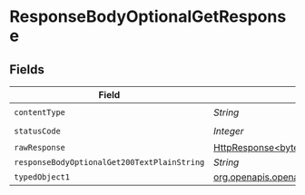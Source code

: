# ResponseBodyOptionalGetResponse


## Fields

| Field                                                                                                                    | Type                                                                                                                     | Required                                                                                                                 | Description                                                                                                              |
| ------------------------------------------------------------------------------------------------------------------------ | ------------------------------------------------------------------------------------------------------------------------ | ------------------------------------------------------------------------------------------------------------------------ | ------------------------------------------------------------------------------------------------------------------------ |
| `contentType`                                                                                                            | *String*                                                                                                                 | :heavy_check_mark:                                                                                                       | N/A                                                                                                                      |
| `statusCode`                                                                                                             | *Integer*                                                                                                                | :heavy_check_mark:                                                                                                       | N/A                                                                                                                      |
| `rawResponse`                                                                                                            | [HttpResponse<byte[]>](https://docs.oracle.com/en/java/javase/11/docs/api/java.net.http/java/net/http/HttpResponse.html) | :heavy_minus_sign:                                                                                                       | N/A                                                                                                                      |
| `responseBodyOptionalGet200TextPlainString`                                                                              | *String*                                                                                                                 | :heavy_minus_sign:                                                                                                       | OK                                                                                                                       |
| `typedObject1`                                                                                                           | [org.openapis.openapi.models.shared.TypedObject1](../../models/shared/TypedObject1.md)                                   | :heavy_minus_sign:                                                                                                       | OK                                                                                                                       |